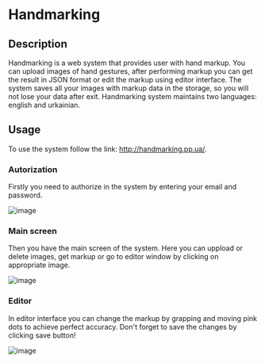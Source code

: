 # Handmarking
## Description
Handmarking is a web system that provides user with hand markup. You can upload images of hand gestures, after performing markup you can get the result in JSON format or edit the markup using editor interface. The system saves all your images with markup data in the storage, so you will not lose your data after exit. Handmarking system maintains two languages: english and urkainian.
## Usage
To use the system follow the link: http://handmarking.pp.ua/.
### Autorization
Firstly you need to authorize in the system by entering your email and password. 

![image](https://github.com/freecree/image-landmark/assets/62903633/99d388b0-b05e-41e9-91f1-841aab7584bd)

### Main screen
Then you have the main screen of the system. Here you can uppload or delete images, get markup or go to editor window by clicking on appropriate image. 

![image](https://github.com/freecree/image-landmark/assets/62903633/2c2a9629-9cfd-4458-82bc-3f0eb784756d)
### Editor
In editor interface you can change the markup by grapping and moving pink dots to achieve perfect accuracy. Don't forget to save the changes by clicking save button!

![image](https://github.com/freecree/image-landmark/assets/62903633/bba87912-dfa4-43c0-9e02-84bba2cb1b67)


